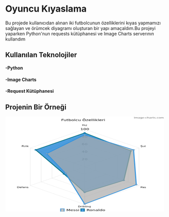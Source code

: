 <h1>Oyuncu Kıyaslama</h1>

<p>Bu projede kullanıcıdan alınan iki futbolcunun özelliklerini kıyas yapmamızı sağlayan ve örümcek diyagramı oluşturan bir yapı amaçaldım.Bu projeyi yaparken Python'nun requests kütüphanesi ve Image Charts serverının kullandım</p>
<h2>Kullanılan Teknolojiler</h2>
<h4>-Python</h4>
<h4>-Image Charts</h4>
<h4>-Request Kütüphanesi</h4>
<h2>Projenin Bir Örneği</h2>
<img src="ornek.png" alt="Örnek" width="500" height="300">

